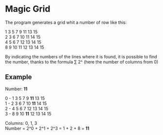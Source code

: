# Magic Grid

The program generates a grid whit a number of row like this:

1 3 5 7 9 11 13 15 <br>
2 3 6 7 10 11 14 15 <br>
4 5 6 7 12 13 14 15 <br>
8 9 10 11 12 13 14 15 <br>

By indicating the numbers of the lines where it is found, it is possible to find the number, thanks to the formula ∑ 2^ (here the number of columns from 0)

## Example

Number: **11**

0 - 1 3 5 7 9 **11** 13 15 <br>
1 - 2 3 6 7 10 **11** 14 15 <br>
2 - 4 5 6 7 12 13 14 15 <br>
3 - 8 9 10 **11** 12 13 14 15 <br>

Columns: 0, 1, 3 <br>
Number = 2^0 + 2^1 + 2^3 = 1 + 2 + 8 = **11**
